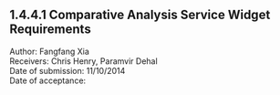 1.4.4.1 Comparative Analysis Service Widget Requirements
------------------------------------------------------------------------------

Author: Fangfang Xia  
Receivers: Chris Henry, Paramvir Dehal  
Date of submission: 11/10/2014  
Date of acceptance:   


